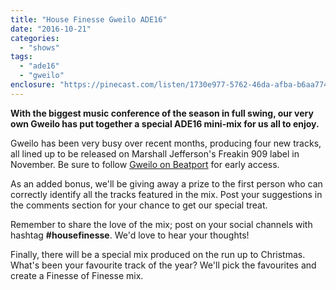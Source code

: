 ```yaml
---
title: "House Finesse Gweilo ADE16"
date: "2016-10-21"
categories: 
  - "shows"
tags: 
  - "ade16"
  - "gweilo"
enclosure: "https://pinecast.com/listen/1730e977-5762-46da-afba-b6aa774b401e.mp3 81146126 audio/mpeg "
---
```


**With the biggest music conference of the season in full swing, our very own Gweilo has put together a special ADE16 mini-mix for us all to enjoy.**

Gweilo has been very busy over recent months, producing four new tracks, all lined up to be released on Marshall Jefferson's Freakin 909 label in November. Be sure to follow [Gweilo on Beatport](https://www.beatport.com/artist/gweilo/287470) for early access.

As an added bonus, we'll be giving away a prize to the first person who can correctly identify all the tracks featured in the mix. Post your suggestions in the comments section for your chance to get our special treat.

Remember to share the love of the mix; post on your social channels with hashtag **#housefinesse**. We'd love to hear your thoughts!

Finally, there will be a special mix produced on the run up to Christmas. What's been your favourite track of the year? We'll pick the favourites and create a Finesse of Finesse mix.
